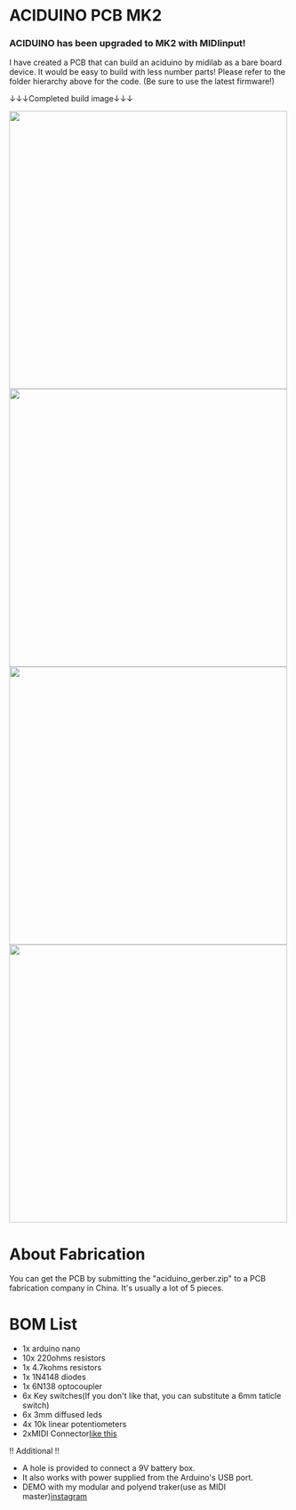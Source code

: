 # ACIDUINO PCB MK2

### ACIDUINO has been upgraded to MK2 with MIDIinput!
I have created a PCB that can build an aciduino by midilab as a bare board device.
It would be easy to build with less number parts!
Please refer to the folder hierarchy above for the code.
(Be sure to use the latest firmware!)

↓↓↓Completed build image↓↓↓

<img src="https://raw.githubusercontent.com/midilab/aciduino/v1/hardware/ijnekenamay-PCB/mk2_image5.JPG" width="500">


<img src="https://raw.githubusercontent.com/midilab/aciduino/v1/hardware/ijnekenamay-PCB/mk2_image1.JPG" width="500">
<img src="https://raw.githubusercontent.com/midilab/aciduino/v1/hardware/ijnekenamay-PCB/mk2_image2.JPG" width="500">
<img src="https://raw.githubusercontent.com/midilab/aciduino/v1/hardware/ijnekenamay-PCB/mk2_image3.JPG" width="500">

# About Fabrication
You can get the PCB by submitting the "aciduino_gerber.zip" to a PCB fabrication company in China.
It's usually a lot of 5 pieces.

# BOM List

* 1x arduino nano
* 10x 220ohms resistors
* 1x 4.7kohms resistors
* 1x 1N4148 diodes
* 1x 6N138 optocoupler
* 6x Key switches(If you don't like that, you can substitute a 6mm taticle switch)
* 6x 3mm diffused leds
* 4x 10k linear potentiometers
* 2xMIDI Connector[like this](http://modularanalog.com/?product=midi-jack-5-pin-din-pcb-mount)

!! Additional !!
- A hole is provided to connect a 9V battery box.
- It also works with power supplied from the Arduino's USB port.
- DEMO with my modular and polyend traker(use as MIDI master)[instagram](https://www.instagram.com/reel/CaJfxwNDVI4/?utm_source=ig_web_copy_link)
